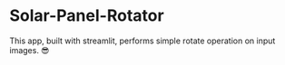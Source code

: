 # Solar-Panel-Rotator
 This app, built with streamlit, performs simple rotate operation on input images. 😎
